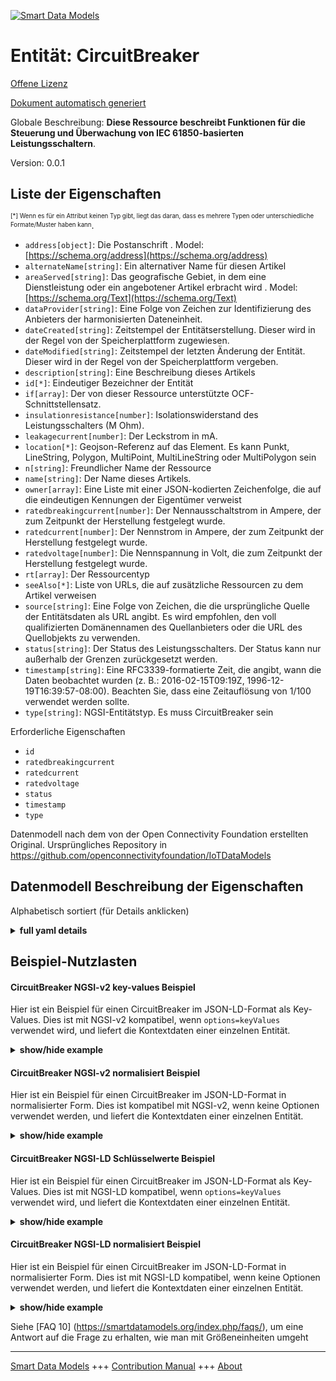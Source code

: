 <!-- 10-Header -->  
[![Smart Data Models](https://smartdatamodels.org/wp-content/uploads/2022/01/SmartDataModels_logo.png "Logo")](https://smartdatamodels.org)  
Entität: CircuitBreaker  
=======================<!-- /10-Header -->  
<!-- 15-License -->  
[Offene Lizenz](https://github.com/smart-data-models//dataModel.OCF/blob/master/CircuitBreaker/LICENSE.md)  
[Dokument automatisch generiert](https://docs.google.com/presentation/d/e/2PACX-1vTs-Ng5dIAwkg91oTTUdt8ua7woBXhPnwavZ0FxgR8BsAI_Ek3C5q97Nd94HS8KhP-r_quD4H0fgyt3/pub?start=false&loop=false&delayms=3000#slide=id.gb715ace035_0_60)  
<!-- /15-License -->  
<!-- 20-Description -->  
Globale Beschreibung: **Diese Ressource beschreibt Funktionen für die Steuerung und Überwachung von IEC 61850-basierten Leistungsschaltern**.  
Version: 0.0.1  
<!-- /20-Description -->  
<!-- 30-PropertiesList -->  

## Liste der Eigenschaften  

<sup><sub>[*] Wenn es für ein Attribut keinen Typ gibt, liegt das daran, dass es mehrere Typen oder unterschiedliche Formate/Muster haben kann</sub></sup>.  
- `address[object]`: Die Postanschrift  . Model: [https://schema.org/address](https://schema.org/address)- `alternateName[string]`: Ein alternativer Name für diesen Artikel  - `areaServed[string]`: Das geografische Gebiet, in dem eine Dienstleistung oder ein angebotener Artikel erbracht wird  . Model: [https://schema.org/Text](https://schema.org/Text)- `dataProvider[string]`: Eine Folge von Zeichen zur Identifizierung des Anbieters der harmonisierten Dateneinheit.  - `dateCreated[string]`: Zeitstempel der Entitätserstellung. Dieser wird in der Regel von der Speicherplattform zugewiesen.  - `dateModified[string]`: Zeitstempel der letzten Änderung der Entität. Dieser wird in der Regel von der Speicherplattform vergeben.  - `description[string]`: Eine Beschreibung dieses Artikels  - `id[*]`: Eindeutiger Bezeichner der Entität  - `if[array]`: Der von dieser Ressource unterstützte OCF-Schnittstellensatz.  - `insulationresistance[number]`: Isolationswiderstand des Leistungsschalters (M Ohm).  - `leakagecurrent[number]`: Der Leckstrom in mA.  - `location[*]`: Geojson-Referenz auf das Element. Es kann Punkt, LineString, Polygon, MultiPoint, MultiLineString oder MultiPolygon sein  - `n[string]`: Freundlicher Name der Ressource  - `name[string]`: Der Name dieses Artikels.  - `owner[array]`: Eine Liste mit einer JSON-kodierten Zeichenfolge, die auf die eindeutigen Kennungen der Eigentümer verweist  - `ratedbreakingcurrent[number]`: Der Nennausschaltstrom in Ampere, der zum Zeitpunkt der Herstellung festgelegt wurde.  - `ratedcurrent[number]`: Der Nennstrom in Ampere, der zum Zeitpunkt der Herstellung festgelegt wurde.  - `ratedvoltage[number]`: Die Nennspannung in Volt, die zum Zeitpunkt der Herstellung festgelegt wurde.  - `rt[array]`: Der Ressourcentyp  - `seeAlso[*]`: Liste von URLs, die auf zusätzliche Ressourcen zu dem Artikel verweisen  - `source[string]`: Eine Folge von Zeichen, die die ursprüngliche Quelle der Entitätsdaten als URL angibt. Es wird empfohlen, den voll qualifizierten Domänennamen des Quellanbieters oder die URL des Quellobjekts zu verwenden.  - `status[string]`: Der Status des Leistungsschalters. Der Status kann nur außerhalb der Grenzen zurückgesetzt werden.  - `timestamp[string]`: Eine RFC3339-formatierte Zeit, die angibt, wann die Daten beobachtet wurden (z. B.: 2016-02-15T09:19Z, 1996-12-19T16:39:57-08:00). Beachten Sie, dass eine Zeitauflösung von 1/100 verwendet werden sollte.  - `type[string]`: NGSI-Entitätstyp. Es muss CircuitBreaker sein  <!-- /30-PropertiesList -->  
<!-- 35-RequiredProperties -->  
Erforderliche Eigenschaften  
- `id`  - `ratedbreakingcurrent`  - `ratedcurrent`  - `ratedvoltage`  - `status`  - `timestamp`  - `type`  <!-- /35-RequiredProperties -->  
<!-- 40-RequiredProperties -->  
Datenmodell nach dem von der Open Connectivity Foundation erstellten Original. Ursprüngliches Repository in https://github.com/openconnectivityfoundation/IoTDataModels  
<!-- /40-RequiredProperties -->  
<!-- 50-DataModelHeader -->  
## Datenmodell Beschreibung der Eigenschaften  
Alphabetisch sortiert (für Details anklicken)  
<!-- /50-DataModelHeader -->  
<!-- 60-ModelYaml -->  
<details><summary><strong>full yaml details</strong></summary>    
```yaml  
CircuitBreaker:    
  description: 'This Resource describes functions for the control and monitoring of IEC 61850 based circuit breaker.'    
  properties:    
    address:    
      description: 'The mailing address'    
      properties:    
        addressCountry:    
          description: 'Property. The country. For example, Spain. Model:''https://schema.org/addressCountry'''    
          type: string    
        addressLocality:    
          description: 'Property. The locality in which the street address is, and which is in the region. Model:''https://schema.org/addressLocality'''    
          type: string    
        addressRegion:    
          description: 'Property. The region in which the locality is, and which is in the country. Model:''https://schema.org/addressRegion'''    
          type: string    
        postOfficeBoxNumber:    
          description: 'Property. The post office box number for PO box addresses. For example, 03578. Model:''https://schema.org/postOfficeBoxNumber'''    
          type: string    
        postalCode:    
          description: 'Property. The postal code. For example, 24004. Model:''https://schema.org/https://schema.org/postalCode'''    
          type: string    
        streetAddress:    
          description: 'Property. The street address. Model:''https://schema.org/streetAddress'''    
          type: string    
      type: object    
      x-ngsi:    
        model: https://schema.org/address    
        type: Property    
    alternateName:    
      description: 'An alternative name for this item'    
      type: string    
      x-ngsi:    
        type: Property    
    areaServed:    
      description: 'The geographic area where a service or offered item is provided'    
      type: string    
      x-ngsi:    
        model: https://schema.org/Text    
        type: Property    
    dataProvider:    
      description: 'A sequence of characters identifying the provider of the harmonised data entity.'    
      type: string    
      x-ngsi:    
        type: Property    
    dateCreated:    
      description: 'Entity creation timestamp. This will usually be allocated by the storage platform.'    
      format: date-time    
      type: string    
      x-ngsi:    
        type: Property    
    dateModified:    
      description: 'Timestamp of the last modification of the entity. This will usually be allocated by the storage platform.'    
      format: date-time    
      type: string    
      x-ngsi:    
        type: Property    
    description:    
      description: 'A description of this item'    
      type: string    
      x-ngsi:    
        type: Property    
    id:    
      anyOf: &circuitbreaker_-_properties_-_owner_-_items_-_anyof    
        - description: 'Property. Identifier format of any NGSI entity'    
          maxLength: 256    
          minLength: 1    
          pattern: ^[\w\-\.\{\}\$\+\*\[\]`|~^@!,:\\]+$    
          type: string    
        - description: 'Property. Identifier format of any NGSI entity'    
          format: uri    
          type: string    
      description: 'Unique identifier of the entity'    
      x-ngsi:    
        type: Property    
    if:    
      description: 'The OCF Interface set supported by this Resource.'    
      items:    
        enum:    
          - oic.if.s    
          - oic.if.baseline    
        type: string    
      minItems: 2    
      readOnly: true    
      type: array    
      uniqueItems: true    
      x-ngsi:    
        type: Property    
    insulationresistance:    
      description: 'Insulation resistance of circuit breaker (M Ohm).'    
      readOnly: true    
      type: number    
      x-ngsi:    
        type: Property    
    leakagecurrent:    
      description: 'The leakage current in mA.'    
      readOnly: true    
      type: number    
      x-ngsi:    
        type: Property    
    location:    
      description: 'Geojson reference to the item. It can be Point, LineString, Polygon, MultiPoint, MultiLineString or MultiPolygon'    
      oneOf:    
        - description: 'GeoProperty. Geojson reference to the item. Point'    
          properties:    
            bbox:    
              items:    
                type: number    
              minItems: 4    
              type: array    
            coordinates:    
              items:    
                type: number    
              minItems: 2    
              type: array    
            type:    
              enum:    
                - Point    
              type: string    
          required:    
            - type    
            - coordinates    
          title: 'GeoJSON Point'    
          type: object    
        - description: 'GeoProperty. Geojson reference to the item. LineString'    
          properties:    
            bbox:    
              items:    
                type: number    
              minItems: 4    
              type: array    
            coordinates:    
              items:    
                items:    
                  type: number    
                minItems: 2    
                type: array    
              minItems: 2    
              type: array    
            type:    
              enum:    
                - LineString    
              type: string    
          required:    
            - type    
            - coordinates    
          title: 'GeoJSON LineString'    
          type: object    
        - description: 'GeoProperty. Geojson reference to the item. Polygon'    
          properties:    
            bbox:    
              items:    
                type: number    
              minItems: 4    
              type: array    
            coordinates:    
              items:    
                items:    
                  items:    
                    type: number    
                  minItems: 2    
                  type: array    
                minItems: 4    
                type: array    
              type: array    
            type:    
              enum:    
                - Polygon    
              type: string    
          required:    
            - type    
            - coordinates    
          title: 'GeoJSON Polygon'    
          type: object    
        - description: 'GeoProperty. Geojson reference to the item. MultiPoint'    
          properties:    
            bbox:    
              items:    
                type: number    
              minItems: 4    
              type: array    
            coordinates:    
              items:    
                items:    
                  type: number    
                minItems: 2    
                type: array    
              type: array    
            type:    
              enum:    
                - MultiPoint    
              type: string    
          required:    
            - type    
            - coordinates    
          title: 'GeoJSON MultiPoint'    
          type: object    
        - description: 'GeoProperty. Geojson reference to the item. MultiLineString'    
          properties:    
            bbox:    
              items:    
                type: number    
              minItems: 4    
              type: array    
            coordinates:    
              items:    
                items:    
                  items:    
                    type: number    
                  minItems: 2    
                  type: array    
                minItems: 2    
                type: array    
              type: array    
            type:    
              enum:    
                - MultiLineString    
              type: string    
          required:    
            - type    
            - coordinates    
          title: 'GeoJSON MultiLineString'    
          type: object    
        - description: 'GeoProperty. Geojson reference to the item. MultiLineString'    
          properties:    
            bbox:    
              items:    
                type: number    
              minItems: 4    
              type: array    
            coordinates:    
              items:    
                items:    
                  items:    
                    items:    
                      type: number    
                    minItems: 2    
                    type: array    
                  minItems: 4    
                  type: array    
                type: array    
              type: array    
            type:    
              enum:    
                - MultiPolygon    
              type: string    
          required:    
            - type    
            - coordinates    
          title: 'GeoJSON MultiPolygon'    
          type: object    
      x-ngsi:    
        type: GeoProperty    
    n:    
      description: 'Friendly name of the Resource'    
      maxLength: 64    
      readOnly: true    
      type: string    
      x-ngsi:    
        type: Property    
    name:    
      description: 'The name of this item.'    
      type: string    
      x-ngsi:    
        type: Property    
    owner:    
      description: 'A List containing a JSON encoded sequence of characters referencing the unique Ids of the owner(s)'    
      items:    
        anyOf: *circuitbreaker_-_properties_-_owner_-_items_-_anyof    
        description: 'Property. Unique identifier of the entity'    
      type: array    
      x-ngsi:    
        type: Property    
    ratedbreakingcurrent:    
      description: 'The rated breaking current in Ampere, defined at manufacturing time.'    
      readOnly: true    
      type: number    
      x-ngsi:    
        type: Property    
    ratedcurrent:    
      description: 'The rated current in Ampere, defined at manufacturing time.'    
      readOnly: true    
      type: number    
      x-ngsi:    
        type: Property    
    ratedvoltage:    
      description: 'The rated voltage in Volts, defined at manufacturing time.'    
      readOnly: true    
      type: number    
      x-ngsi:    
        type: Property    
    rt:    
      description: 'The Resource Type'    
      items:    
        enum:    
          - oic.r.circuitbreaker    
        maxLength: 64    
        type: string    
      minItems: 1    
      readOnly: true    
      type: array    
      uniqueItems: true    
      x-ngsi:    
        type: Property    
    seeAlso:    
      description: 'list of uri pointing to additional resources about the item'    
      oneOf:    
        - items:    
            format: uri    
            type: string    
          minItems: 1    
          type: array    
        - format: uri    
          type: string    
      x-ngsi:    
        type: Property    
    source:    
      description: 'A sequence of characters giving the original source of the entity data as a URL. Recommended to be the fully qualified domain name of the source provider, or the URL to the source object.'    
      type: string    
      x-ngsi:    
        type: Property    
    status:    
      description: 'The circuit breaker status. The status can only be reset out of bounds.'    
      enum:    
        - on    
        - off    
        - trip    
      readOnly: true    
      type: string    
      x-ngsi:    
        type: Property    
    timestamp:    
      description: 'An RFC3339 formatted time indicating when the data was observed (e.g.: 2016-02-15T09:19Z, 1996-12-19T16:39:57-08:00). Note that 1/100 time resolution should be used.'    
      format: date-time    
      readOnly: true    
      type: string    
      x-ngsi:    
        type: Property    
    type:    
      description: 'NGSI entity type. It has to be CircuitBreaker'    
      enum:    
        - CircuitBreaker    
      type: string    
      x-ngsi:    
        type: Property    
  required:    
    - status    
    - ratedcurrent    
    - ratedbreakingcurrent    
    - ratedvoltage    
    - timestamp    
    - id    
    - type    
  type: object    
  x-derived-from: https://raw.githubusercontent.com/openconnectivityfoundation/IoTDataModels/master/CircuitBreakerResURI.swagger.json    
  x-disclaimer: 'Redistribution and use in source and binary forms, with or without modification, are permitted  provided that the license conditions are met. Copyleft (c) 2021 Contributors to Smart Data Models Program'    
  x-license-url: https://github.com/smart-data-models/dataModel.OCF/blob/master/CircuitBreaker/LICENSE.md    
  x-model-schema: https://smart-data-models.github.io/dataModel.OCF/CircuitBreaker/schema.json    
  x-model-tags: OCF    
  x-version: 0.0.1    
```  
</details>    
<!-- /60-ModelYaml -->  
<!-- 70-MiddleNotes -->  
<!-- /70-MiddleNotes -->  
<!-- 80-Examples -->  
## Beispiel-Nutzlasten  
#### CircuitBreaker NGSI-v2 key-values Beispiel  
Hier ist ein Beispiel für einen CircuitBreaker im JSON-LD-Format als Key-Values. Dies ist mit NGSI-v2 kompatibel, wenn `options=keyValues` verwendet wird, und liefert die Kontextdaten einer einzelnen Entität.  
<details><summary><strong>show/hide example</strong></summary>    
```json  
{  
  "id": "urn:ngsi-ld:CircuitBreaker:id:GAWA:26483322",  
  "dateCreated": "1975-09-18T13:42:58Z",  
  "dateModified": "2017-02-05T13:44:17Z",  
  "source": "Right site might whose and.",  
  "name": "Open lose material big eight military benefit believe. Someone daughter peace draw sit say beautiful.",  
  "alternateName": "Job night make station take take page. Save reduce each by strong.",  
  "description": "Week after represent economy leave. Physical threat area hard difficult road minute grow.",  
  "dataProvider": "Today build staff score like.",  
  "owner": [  
    "urn:ngsi-ld:CircuitBreaker:items:FSTL:10434961",  
    "urn:ngsi-ld:CircuitBreaker:items:PTJI:96858742"  
  ],  
  "seeAlso": [  
    "urn:ngsi-ld:CircuitBreaker:items:GAYB:75604341",  
    "urn:ngsi-ld:CircuitBreaker:items:HJGW:42840646"  
  ],  
  "location": {  
    "type": "Point",  
    "coordinates": [  
      1.1981925,  
      -156.48494  
    ]  
  },  
  "address": {  
    "streetAddress": "Country as close board worry car score other. Treatment likely between century church author raise.",  
    "addressLocality": "Family mean strategy future federal. Term article rise article business grow make. Visit art by choice morning politics.",  
    "addressRegion": "Individual him business purpose. Bad interesting smile.",  
    "addressCountry": "Focus agency know note town season policy respond. Up represent building though official. Cut sort serious every compare describe.",  
    "postalCode": "Practice happy today social somebody less. Standard common half door team move.",  
    "postOfficeBoxNumber": "Cup song notice than. On look building likely. Leave from option style reality score kind. Together natural learn."  
  },  
  "areaServed": "Remember pressure whole form industry interest wish. Forget week dark avoid themselves say mother.",  
  "rt": [  
    "oic.r.circuitbreaker",  
    "oic.r.circuitbreaker"  
  ],  
  "status": "off",  
  "ratedcurrent": {  
    "type": "Property",  
    "value": 479.6  
  },  
  "ratedbreakingcurrent": {  
    "type": "Property",  
    "value": 999.7  
  },  
  "ratedvoltage": {  
    "type": "Property",  
    "value": 816.8  
  },  
  "leakagecurrent": {  
    "type": "Property",  
    "value": 790.2  
  },  
  "insulationresistance": {  
    "type": "Property",  
    "value": 966.6  
  },  
  "timestamp": "1972-10-08T10:26:39Z",  
  "n": "Child admit group hit too. Wind eye can.",  
  "if": [  
    "oic.if.s",  
    "oic.if.baseline"  
  ],  
  "type": "CircuitBreaker"  
}  
```  
</details>  
#### CircuitBreaker NGSI-v2 normalisiert Beispiel  
Hier ist ein Beispiel für einen CircuitBreaker im JSON-LD-Format in normalisierter Form. Dies ist kompatibel mit NGSI-v2, wenn keine Optionen verwendet werden, und liefert die Kontextdaten einer einzelnen Entität.  
<details><summary><strong>show/hide example</strong></summary>    
```json  
{  
  "id": {  
    "type": "string",  
    "value": "urn:ngsi-ld:CircuitBreaker:id:GAWA:26483322"  
  },  
  "dateCreated": {  
    "format": "date-time",  
    "type": "string",  
    "value": "1975-09-18T13:42:58Z"  
  },  
  "dateModified": {  
    "format": "date-time",  
    "type": "string",  
    "value": "2017-02-05T13:44:17Z"  
  },  
  "source": {  
    "type": "string",  
    "value": "Right site might whose and."  
  },  
  "name": {  
    "type": "string",  
    "value": "Open lose material big eight military benefit believe. Someone daughter peace draw sit say beautiful."  
  },  
  "alternateName": {  
    "type": "string",  
    "value": "Job night make station take take page. Save reduce each by strong."  
  },  
  "description": {  
    "type": "string",  
    "value": "Week after represent economy leave. Physical threat area hard difficult road minute grow."  
  },  
  "dataProvider": {  
    "type": "string",  
    "value": "Today build staff score like."  
  },  
  "owner": {  
    "type": "array",  
    "value": [  
      "urn:ngsi-ld:CircuitBreaker:items:FSTL:10434961",  
      "urn:ngsi-ld:CircuitBreaker:items:PTJI:96858742"  
    ]  
  },  
  "seeAlso": {  
    "type": "array",  
    "value": [  
      "urn:ngsi-ld:CircuitBreaker:items:GAYB:75604341",  
      "urn:ngsi-ld:CircuitBreaker:items:HJGW:42840646"  
    ]  
  },  
  "location": {  
    "type": "object",  
    "value": {  
      "type": "Point",  
      "coordinates": [  
        1.1981925,  
        -156.48494  
      ]  
    }  
  },  
  "address": {  
    "type": "object",  
    "value": {  
      "streetAddress": "Country as close board worry car score other. Treatment likely between century church author raise.",  
      "addressLocality": "Family mean strategy future federal. Term article rise article business grow make. Visit art by choice morning politics.",  
      "addressRegion": "Individual him business purpose. Bad interesting smile.",  
      "addressCountry": "Focus agency know note town season policy respond. Up represent building though official. Cut sort serious every compare describe.",  
      "postalCode": "Practice happy today social somebody less. Standard common half door team move.",  
      "postOfficeBoxNumber": "Cup song notice than. On look building likely. Leave from option style reality score kind. Together natural learn."  
    }  
  },  
  "areaServed": {  
    "type": "string",  
    "value": "Remember pressure whole form industry interest wish. Forget week dark avoid themselves say mother."  
  },  
  "rt": {  
    "type": "array",  
    "value": [  
      "oic.r.circuitbreaker",  
      "oic.r.circuitbreaker"  
    ]  
  },  
  "status": {  
    "type": "string",  
    "value": "off"  
  },  
  "ratedcurrent": {  
    "type": "object",  
    "value": {  
      "type": "Property",  
      "value": 479.6  
    }  
  },  
  "ratedbreakingcurrent": {  
    "type": "object",  
    "value": {  
      "type": "Property",  
      "value": 999.7  
    }  
  },  
  "ratedvoltage": {  
    "type": "object",  
    "value": {  
      "type": "Property",  
      "value": 816.8  
    }  
  },  
  "leakagecurrent": {  
    "type": "object",  
    "value": {  
      "type": "Property",  
      "value": 790.2  
    }  
  },  
  "insulationresistance": {  
    "type": "object",  
    "value": {  
      "type": "Property",  
      "value": 966.6  
    }  
  },  
  "timestamp": {  
    "format": "date-time",  
    "type": "string",  
    "value": "1972-10-08T10:26:39Z"  
  },  
  "n": {  
    "type": "string",  
    "value": "Child admit group hit too. Wind eye can."  
  },  
  "if": {  
    "type": "array",  
    "value": [  
      "oic.if.s",  
      "oic.if.baseline"  
    ]  
  },  
  "type": {  
    "type": "string",  
    "value": "CircuitBreaker"  
  }  
}  
```  
</details>  
#### CircuitBreaker NGSI-LD Schlüsselwerte Beispiel  
Hier ist ein Beispiel für einen CircuitBreaker im JSON-LD-Format als Key-Values. Dies ist mit NGSI-LD kompatibel, wenn `options=keyValues` verwendet wird, und liefert die Kontextdaten einer einzelnen Entität.  
<details><summary><strong>show/hide example</strong></summary>    
```json  
{  
    "id": "urn:ngsi-ld:CircuitBreaker:id:GAWA:26483322",  
    "dateCreated": "1975-09-18T13:42:58Z",  
    "dateModified": "2017-02-05T13:44:17Z",  
    "source": "Right site might whose and.",  
    "name": "Open lose material big eight military benefit believe. Someone daughter peace draw sit say beautiful.",  
    "alternateName": "Job night make station take take page. Save reduce each by strong.",  
    "description": "Week after represent economy leave. Physical threat area hard difficult road minute grow.",  
    "dataProvider": "Today build staff score like.",  
    "owner": [  
        "urn:ngsi-ld:CircuitBreaker:items:FSTL:10434961",  
        "urn:ngsi-ld:CircuitBreaker:items:PTJI:96858742"  
    ],  
    "seeAlso": [  
        "urn:ngsi-ld:CircuitBreaker:items:GAYB:75604341",  
        "urn:ngsi-ld:CircuitBreaker:items:HJGW:42840646"  
    ],  
    "location": {  
        "type": "Point",  
        "coordinates": [  
            1.1981925,  
            -156.48494  
        ]  
    },  
    "address": {  
        "streetAddress": "Country as close board worry car score other. Treatment likely between century church author raise.",  
        "addressLocality": "Family mean strategy future federal. Term article rise article business grow make. Visit art by choice morning politics.",  
        "addressRegion": "Individual him business purpose. Bad interesting smile.",  
        "addressCountry": "Focus agency know note town season policy respond. Up represent building though official. Cut sort serious every compare describe.",  
        "postalCode": "Practice happy today social somebody less. Standard common half door team move.",  
        "postOfficeBoxNumber": "Cup song notice than. On look building likely. Leave from option style reality score kind. Together natural learn."  
    },  
    "areaServed": "Remember pressure whole form industry interest wish. Forget week dark avoid themselves say mother.",  
    "rt": [  
        "oic.r.circuitbreaker",  
        "oic.r.circuitbreaker"  
    ],  
    "status": "off",  
    "ratedcurrent": {  
        "type": "Property",  
        "value": 479.6  
    },  
    "ratedbreakingcurrent": {  
        "type": "Property",  
        "value": 999.7  
    },  
    "ratedvoltage": {  
        "type": "Property",  
        "value": 816.8  
    },  
    "leakagecurrent": {  
        "type": "Property",  
        "value": 790.2  
    },  
    "insulationresistance": {  
        "type": "Property",  
        "value": 966.6  
    },  
    "timestamp": "1972-10-08T10:26:39Z",  
    "n": "Child admit group hit too. Wind eye can.",  
    "if": [  
        "oic.if.s",  
        "oic.if.baseline"  
    ],  
    "type": "CircuitBreaker",  
    "@context": [  
        "https://smartdatamodels.org/context.jsonld",  
        "https://raw.githubusercontent.com/smart-data-models/dataModel.OCF/master/context.jsonld"  
    ]  
}  
```  
</details>  
#### CircuitBreaker NGSI-LD normalisiert Beispiel  
Hier ist ein Beispiel für einen CircuitBreaker im JSON-LD-Format in normalisierter Form. Dies ist mit NGSI-LD kompatibel, wenn keine Optionen verwendet werden, und liefert die Kontextdaten einer einzelnen Entität.  
<details><summary><strong>show/hide example</strong></summary>    
```json  
{  
    "id": "urn:ngsi-ld:CircuitBreaker:id:FYOJ:76177790",  
    "dateCreated": {  
        "type": "Property",  
        "value": {  
            "@type": "DateTime",  
            "@value": "2016-07-05T21:40:58Z"  
        }  
    },  
    "dateModified": {  
        "type": "Property",  
        "value": {  
            "@type": "DateTime",  
            "@value": "2008-07-22T16:37:58Z"  
        }  
    },  
    "source": {  
        "type": "Property",  
        "value": "Often candidate whom information resource second seat difficult. Pay stay ask product major she later. Officer necessary especially explain news."  
    },  
    "name": {  
        "type": "Property",  
        "value": "Speech yard of account. World anyone line professional night operation."  
    },  
    "alternateName": {  
        "type": "Property",  
        "value": "Citizen present water someone like power sport weight. Friend medical article nation skin free. Place traditional reduce pretty before reality."  
    },  
    "description": {  
        "type": "Property",  
        "value": "Maintain yourself most other degree walk. Recent east base party choice several group. Involve power me hear race role take. Usually year fine more someone inside."  
    },  
    "dataProvider": {  
        "type": "Property",  
        "value": "Newspaper book above base modern. Age star student protect some democratic imagine. Military him painting community measure some lawyer religious. Shake threat situation keep trouble."  
    },  
    "owner": {  
        "type": "Property",  
        "value": [  
            "urn:ngsi-ld:CircuitBreaker:items:PFKJ:31765940",  
            "urn:ngsi-ld:CircuitBreaker:items:WLRJ:52436804"  
        ]  
    },  
    "seeAlso": {  
        "type": "Property",  
        "value": [  
            "urn:ngsi-ld:CircuitBreaker:items:RNKY:53726318"  
        ]  
    },  
    "location": {  
        "type": "Property",  
        "value": {  
            "type": "Point",  
            "coordinates": [  
                22.0069765,  
                166.52115  
            ]  
        }  
    },  
    "address": {  
        "type": "Property",  
        "value": {  
            "streetAddress": "Single bit draw memory arrive share performance. He paper cell build start individual Congress. Start above meeting old fish.",  
            "addressLocality": "Popular gun likely medical. Wish conference simple but test low anything. Sometimes also question choice.",  
            "addressRegion": "What stuff per allow bring enough fast important. Get benefit early yard suddenly agreement low. Natural career last him actually note middle help.",  
            "addressCountry": "Imagine there live general across. White consider painting believe must mother.",  
            "postalCode": "Remain almost star style player. Group mind share board especially coach. Partner trip seek physical consider fund common.",  
            "postOfficeBoxNumber": "Night now TV most he. Manage boy single television."  
        }  
    },  
    "areaServed": {  
        "type": "Property",  
        "value": "Feeling turn add task onto. Business memory policy head. Though worry born most game up."  
    },  
    "rt": {  
        "type": "Property",  
        "value": [  
            "oic.r.circuitbreaker"  
        ]  
    },  
    "status": {  
        "type": "Property",  
        "value": "on"  
    },  
    "ratedcurrent": {  
        "type": "Property",  
        "value": 778.8  
    },  
    "ratedbreakingcurrent": {  
        "type": "Property",  
        "value": 720.1  
    },  
    "ratedvoltage": {  
        "type": "Property",  
        "value": 57.2  
    },  
    "leakagecurrent": {  
        "type": "Property",  
        "value": 79.8  
    },  
    "insulationresistance": {  
        "type": "Property",  
        "value": 695.5  
    },  
    "timestamp": {  
        "type": "Property",  
        "value": {  
            "@type": "DateTime",  
            "@value": "1992-10-31T15:35:50Z"  
        }  
    },  
    "n": {  
        "type": "Property",  
        "value": "Why key suddenly sort traditional. Head until born level history smile. Meet population pattern require talk heavy specific."  
    },  
    "if": {  
        "type": "Property",  
        "value": [  
            "oic.if.s",  
            "oic.if.s"  
        ]  
    },  
    "type": "CircuitBreaker",  
    "@context": [  
        "https://smartdatamodels.org/context.jsonld",  
        "https://raw.githubusercontent.com/smart-data-models/dataModel.OCF/master/context.jsonld"  
    ]  
}  
```  
</details><!-- /80-Examples -->  
<!-- 90-FooterNotes -->  
<!-- /90-FooterNotes -->  
<!-- 95-Units -->  
Siehe [FAQ 10] (https://smartdatamodels.org/index.php/faqs/), um eine Antwort auf die Frage zu erhalten, wie man mit Größeneinheiten umgeht  
<!-- /95-Units -->  
<!-- 97-LastFooter -->  
---  
[Smart Data Models](https://smartdatamodels.org) +++ [Contribution Manual](https://bit.ly/contribution_manual) +++ [About](https://bit.ly/Introduction_SDM)<!-- /97-LastFooter -->  

